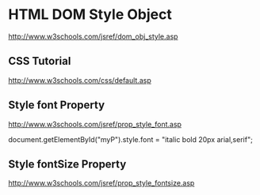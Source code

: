 # HTML DOM Style Object  


http://www.w3schools.com/jsref/dom_obj_style.asp


## CSS Tutorial  

http://www.w3schools.com/css/default.asp  





## Style font Property

http://www.w3schools.com/jsref/prop_style_font.asp

document.getElementById("myP").style.font = "italic bold 20px arial,serif";



## Style fontSize Property  

http://www.w3schools.com/jsref/prop_style_fontsize.asp




